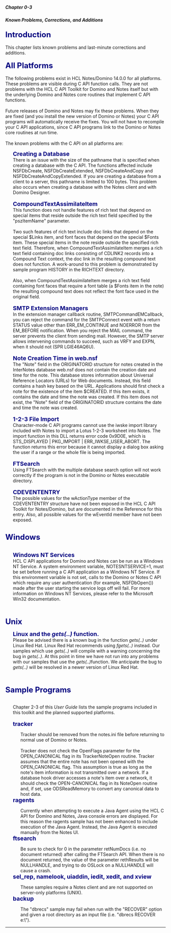 ##### Chapter 0-3
##### Known Problems, Corrections, and Additions

<b><font size="5" color="#000080">Introduction</font></b><br>
<br>
This chapter lists known problems and last-minute corrections and additions.<br>
<br>
<b><font size="5" color="#000080">All Platforms</font></b><br>
<br>
The following problems exist in HCL Notes/Domino 14.0.0 for all platforms. These problems are visible during C API function calls. They are not problems with the HCL C API Toolkit for Domino and Notes itself but with the underlying Domino and Notes core routines that implement C API functions.<br>
<br>
Future releases of Domino and Notes may fix these problems. When they are fixed (and you install the new version of Domino or Notes) your C API programs will automatically receive the fixes. You will not have to recompile your C API applications, since C API programs link to the Domino or Notes core routines at run time.<br>
<br>
The known problems with the C API on all platforms are:<br>

<ul><b><font size="4" color="#000080">Creating a Database</font></b><br>
There is an issue with the size of the pathname that is specified when creating a database with the C API.  The functions affected include NSFDbCreate, NSFDbCreateExtended, NSFDbCreateAndCopy and NSFDbCreateAndCopyExtended.  If you are creating a database from a client to a server, this pathname is limited to 100 bytes.    This problem also occurs when creating a database with the Notes client and with Domino Designer.<br>
<br>
<b><font size="4" color="#000080">CompoundTextAssimilateItem</font></b><br>
This function does not handle features of rich text that depend on special items that reside outside the rich text field specified by the &quot;pszItemName&quot; parameter.<br>
<br>
Two such features of rich text include doc links that depend on the special $Links item, and font faces that depend on the special $Fonts item. These special items in the note reside outside the specified rich text field.  Therefore, when CompoundTextAssimilateItem merges a rich text field containing doc links consisting of CDLINK2 records into a Compound Text context, the doc link in the resulting compound text does not function. A work-around to this problem is demonstrated by sample program HISTORY in the RICHTEXT directory. <br>
<br>
Also, when CompoundTextAssimilateItem merges a rich text field containing font faces that require a font table (a $Fonts item in the note)  the resulting compound text does not reflect the font face used in the original field.<br>
<br>
<b><font size="4" color="#000080">SMTP Extension Managers</font></b><br>
In the extension manager callback routine, SMTPCommandEMCallback, you can reject the command for the SMTPConnect event with a return STATUS value other than ERR_EM_CONTINUE and NOERROR from the EM_BEFORE notification.  When you reject the MAIL command, the server prevents the client from sending mail.  However, the SMTP server allows intervening commands to succeed, such as VRFY and EXPN, when it should not (SPR LGIE46AQ6U).<br>
<br>
<b><font size="4" color="#000080">Note Creation Time in web.nsf</font></b><br>
The &quot;Note&quot; field in the ORIGINATORID structure for notes created in the InterNotes database web.nsf does not contain the creation date and time for the note.  This database stores information about Universal Reference Locators (URLs) for Web documents.  Instead, this field contains a hash key based on the URL.  Applications should first check a note for the existence of the item $CREATED.  If this item exists, it contains the date and time the note was created.  If this item does not exist, the &quot;Note&quot; field of the ORIGINATORID structure contains the date and time the note was created.<br>
<br>
<b><font size="4" color="#000080">1-2-3 File Import</font></b><br>
Character-mode C API programs cannot use the iwske import library included with Notes to import a Lotus 1-2-3 worksheet into Notes. The import function in this DLL returns error code 0x9D0E, which is STS_DISPLAYED | PKG_IMPORT | ERR_IWKSE_USER_ABORT. The function returns this error because it cannot display a dialog box asking the user if a range or the whole file is being imported. <br>
<br>
<b><font size="4" color="#000080">FTSearch</font></b><br>
Using FTSearch with the multiple database search option will not work correctly if the program is not in the Domino or Notes executable directory.  <br>
<br>
<b><font size="4" color="#000080">CDEVENTENTRY</font></b><br>
The possible values for the wActionType member of the CDEVENTENTRY structure have not been exposed in the HCL C API Toolkit for Notes/Domino, but are documented in the Reference for this entry.  Also, all possible values for the wEventId member have not been exposed. <br>
</ul>
<font size="2">   </font><br>
<b><font size="5" color="#000080">Windows</font></b>
<ul><br>
<b><font size="4" color="#000080">Windows NT Services</font></b><br>
HCL C API applications for Domino and Notes can be run as a Windows NT Service.  A system environment variable, NOTESNTSERVICE=1, must be set before running a C API application as a Windows NT Service.  If this environment variable is not set, calls to the Domino or Notes C API which require any user authentication (for example, NSFDbOpen()) made after the user starting the service logs off will fail.   For more information on Windows NT Services, please refer to the Microsoft Win32 documentation.</ul>
<font size="2">    </font><br>
<br>
<b><font size="5" color="#000080">Unix</font></b><br>

<ul><b><font size="4" color="#000080">Linux and the </font></b><b><i><font size="4" color="#000080">gets(..)</font></i></b><b><font size="4" color="#000080"> function.</font></b><br>
Please be advised there is a known bug in the function <i>gets(..)</i> under Linux Red Hat.  Linux Red Hat recommends using <i>fgets(..) </i>instead.  Our samples which use <i>gets(..) </i>will compile with a warning concerning the bug in <i>gets(..)</i>.  At this point in time we have not run into any problems with our samples that use the <i>gets(..)</i>function.  We anticipate the bug to <i>gets(..)</i> will be resolved in a newer version of Linux Red Hat.</ul>
<br>
<br>
<b><font size="5" color="#000080">Sample Programs</font></b>
<ul><br>
Chapter 2-3 of this <i>User Guide</i> lists the sample programs included in this toolkit and the planned supported platforms. <br>
<br>
<b><font size="4" color="#000080">tracker</font></b>
<ul>Tracker should be removed from the notes.ini file before returning to normal use of Domino or Notes.<br>
<br>
Tracker does not check the OpenFlags parameter for the OPEN_CANONICAL flag in its TrackerNoteOpen routine.  Tracker assumes that the entire note has not been opened with the OPEN_CANONICAL flag.  This assumption is true as long as the note's item information is not transmitted over a network.  If a database hook driver accesses a note's item over a network, it should check the OPEN-CANONICAL flag in its NoteOpen routine and, if set, use ODSReadMemory to convert any canonical data to host data.<br>
</ul>
<b><font size="4" color="#000080">ragents</font></b>
<ul>Currently when attempting to execute a Java Agent using the HCL C API for Domino and Notes, Java console errors are displayed.  For this reason the ragents sample has not been enhanced to include execution of the Java Agent.  Instead, the Java Agent is executed manually from the Notes UI.  <br>
  </ul>
<b><font size="4" color="#000080">ftsearch</font></b>
<ul>Be sure to check for 0 in the parameter retNumDocs (i.e. no document returned) after calling the FTSearch API.  When there is no document returned, the value of the parameter rethResults will be NULLHANDLE, and trying to do OSLock on a NULLHANDLE will cause a crash.<br>
</ul>
<b><font size="4" color="#000080">sel_rep, namelook, uiaddin, iedit, xedit, and xview</font></b>
<ul>These samples require a Notes client and are not supported on server-only platforms (UNIX).<br>
</ul>
<b><font size="4" color="#000080">backup</font></b>
<ul>The &quot;dbrecs&quot; sample may fail when run with the &quot;RECOVER&quot; option and given a root directory as an input file (i.e. &quot;dbrecs RECOVER e:\&quot;).</ul>
</ul>

---
